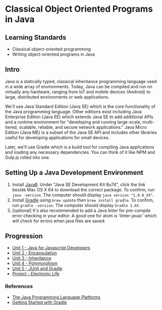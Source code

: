 # Classical Object Oriented Programs in Java

## Learning Standards

- Classical object-oriented programming
- Writing object-oriented programs in Java

## Intro

Java is a statically typed, classical inheritance programming language used in a wide array of environments. Today, Java can be compiled and run on virtually any hardware, ranging from IoT and mobile devices (Android) to large, distributed environments or web applications.

We'll use Java Standard Edition (Java SE) which is the core functionality of the Java programming language. Other editions exist including Java Enterprise Edition (Java EE) which extends Java SE to add additional APIs and a runtime environment for "developing and running large-scale, multi-tiered, scalable, reliable, and secure network applications." Java Micro Edition (Java ME) is a subset of the Java SE API and includes other libraries useful for developing applications for small devices.

Later, we'll use Gradle which is a build tool for compiling Java applications and loading any necessary dependencies. You can think of it like NPM and Gulp.js rolled into one.

## Setting Up a Java Development Environment

1. Install [Java8](http://www.oracle.com/technetwork/java/javase/downloads/jdk8-downloads-2133151.html).
Under "Java SE Development Kit 8u74", click the link beside Mac OS X 64 to download the correct package.
To confirm, run `java -version`. The computer should display `java version "1.8.0_XX"`.
1. Install [Gradle](http://www.gradle.org/) using `brew update` then `brew install gradle`.
To confirm, run `gradle -version`. The computer should display `Gradle 2.XX`.
1. [optional] It's also recommended to add a Java linter for pre-compile error checking in your editor. A good one for atom is 'linter-javac' which will check for errors when java files are saved.

## Progression

- [Unit 1 - Java for Javascript Developers](./Unit-1-Syntax)
- [Unit 2 - Encapsulation](./Unit-2-Encapsulation)
- [Unit 3 - Inheritance](./Unit-3-Inheritance)
- [Unit 4 - Polymorphism](./Unit-4-Polymorphism)
- [Unit 5 - JUnit and Gradle](./Unit-5-junit)
- [Project - Electronic Life](https://github.com/gSchool/java_electronic_life)


### References
- [The Java Programming Language Platforms](http://docs.oracle.com/javaee/6/firstcup/doc/gkhoy.html)
- [Getting Started with Gradle](http://gradle.org/getting-started-gradle-java/)
